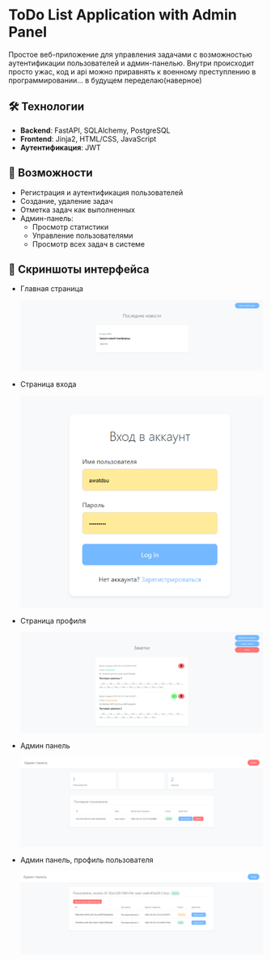 # ToDo List Application with Admin Panel

Простое веб-приложение для управления задачами с возможностью аутентификации пользователей и админ-панелью. Внутри происходит просто ужас, код и api можно приравнять к военному преступлению в программировании... в будущем переделаю(наверное)

## 🛠 Технологии
- **Backend**: FastAPI, SQLAlchemy, PostgreSQL
- **Frontend**: Jinja2, HTML/CSS, JavaScript
- **Аутентификация**: JWT

## 🌟 Возможности
- Регистрация и аутентификация пользователей
- Создание, удаление задач
- Отметка задач как выполненных
- Админ-панель:
  - Просмотр статистики
  - Управление пользователями
  - Просмотр всех задач в системе
## 🌟 Скриншоты интерфейса
- Главная страница
  
  ![Главная страница](https://github.com/awatdsu/ToDo_FastAPI/blob/main/assets/index.png)

- Страница входа

  ![Страница входа](https://github.com/awatdsu/ToDo_FastAPI/blob/main/assets/login.png)

- Страница профиля

  ![Страница профиля](https://github.com/awatdsu/ToDo_FastAPI/blob/main/assets/profile.png)

- Админ панель

  ![Админ панель](https://github.com/awatdsu/ToDo_FastAPI/blob/main/assets/admin.png)

- Админ панель, профиль пользователя

  ![Админ панель, профиль пользователя](https://github.com/awatdsu/ToDo_FastAPI/blob/main/assets/admin_profile.png)
